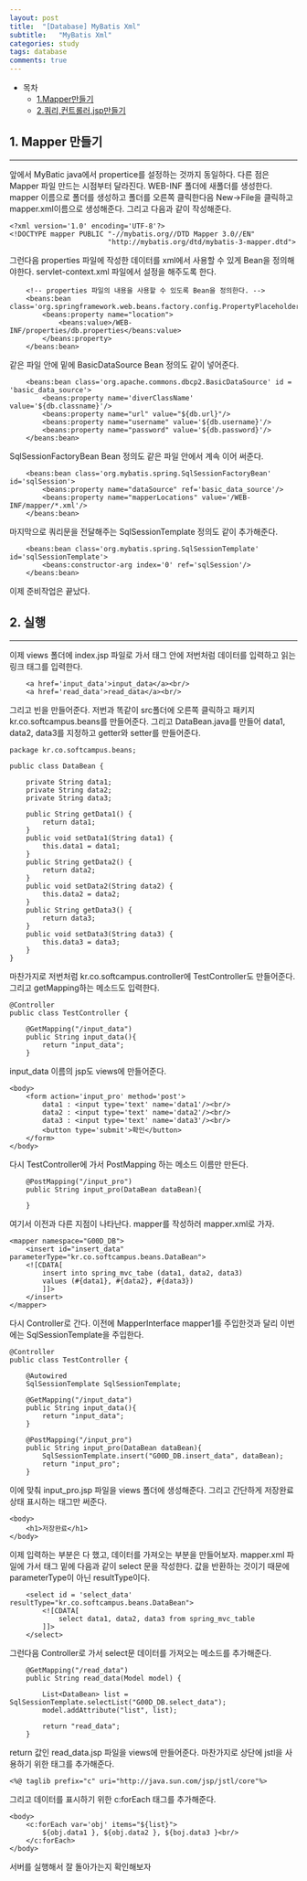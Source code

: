 ```yaml
---
layout: post
title:  "[Database] MyBatis Xml"
subtitle:   "MyBatis Xml"
categories: study
tags: database
comments: true
---
```


- 목차
    - [1.Mapper만들기](#1.Mapper만들기)
    - [2.쿼리,컨트롤러,jsp만들기](#2.쿼리,컨트롤러,jsp만들기)


## 1. Mapper 만들기 
---
앞에서 MyBatic java에서 propertice를 설정하는 것까지 동일하다. 다른 점은 Mapper 파일 만드는 시점부터 달라진다. WEB-INF 폴더에 새폴더를 생성한다. mapper 이름으로 폴더를 생성하고 폴더를 오른쪽 클릭한다음 New->File을 클릭하고 mapper.xml이름으로 생성해준다. 그리고 다음과 같이 작성해준다.
```
<?xml version='1.0' encoding='UTF-8'?>
<!DOCTYPE mapper PUBLIC "-//mybatis.org//DTD Mapper 3.0//EN"
						"http://mybatis.org/dtd/mybatis-3-mapper.dtd">
```

그런다음 properties 파일에 작성한 데이터를 xml에서 사용할 수 있게 Bean을 정의해야한다. servlet-context.xml 파일에서 설정을 해주도록 한다.

```
	<!-- properties 파일의 내용을 사용할 수 있도록 Bean을 정의한다. -->
	<beans:bean class='org.springframework.web.beans.factory.config.PropertyPlaceholderConfigurer'>
		<beans:property name="location">
			<beans:value>/WEB-INF/properties/db.properties</beans:value>
		</beans:property>
	</beans:bean>
```
같은 파일 안에 밑에 BasicDataSource Bean 정의도 같이 넣어준다.

```
	<beans:bean class='org.apache.commons.dbcp2.BasicDataSource' id = 'basic_data_source'>
		<beans:property name='diverClassName' value='${db.classname}'/>
		<beans:property name="url" value="${db.url}"/>
		<beans:property name="username" value='${db.username}'/>
		<beans:property name="password" value='${db.password}'/>
	</beans:bean>
```
SqlSessionFactoryBean Bean 정의도 같은 파일 안에서 계속 이어 써준다.

```
	<beans:bean class='org.mybatis.spring.SqlSessionFactoryBean' id='sqlSession'>
		<beans:property name="dataSource" ref='basic_data_source'/>
		<beans:property name="mapperLocations" value='/WEB-INF/mapper/*.xml'/>
	</beans:bean>
```
마지막으로 쿼리문을 전달해주는 SqlSessionTemplate 정의도 같이 추가해준다.

```
	<beans:bean class='org.mybatis.spring.SqlSessionTemplate' id='sqlSessionTemplate'>
		<beans:constructor-arg index='0' ref='sqlSession'/>
	</beans:bean>
```
이제 준비작업은 끝났다.

## 2. 실행
---
이제 views 폴더에 index.jsp 파일로 가서 <body>태그 안에 저번처럼 데이터를 입력하고 읽는 링크 태그를 입력한다.
```
	<a href='input_data'>input_data</a><br/>
	<a href='read_data'>read_data</a><br/>
```
그리고 빈을 만들어준다. 저번과 똑같이 src폴더에 오른쪽 클릭하고 패키지 kr.co.softcampus.beans를 만들어준다. 그리고 DataBean.java를 만들어 data1, data2, data3를 지정하고 getter와 setter를 만들어준다.

```
package kr.co.softcampus.beans;

public class DataBean {

	private String data1;
	private String data2;
	private String data3;
	
	public String getData1() {
		return data1;
	}
	public void setData1(String data1) {
		this.data1 = data1;
	}
	public String getData2() {
		return data2;
	}
	public void setData2(String data2) {
		this.data2 = data2;
	}
	public String getData3() {
		return data3;
	}
	public void setData3(String data3) {
		this.data3 = data3;
	}
}
```
마찬가지로 저번처럼 kr.co.softcampus.controller에 TestController도 만들어준다. 그리고 getMapping하는 메소드도 입력한다.
```
@Controller
public class TestController {

	@GetMapping("/input_data")
	public String input_data(){
		return "input_data";
	}
```
input_data 이름의 jsp도 views에 만들어준다.

```
<body>
	<form action='input_pro' method='post'>
		data1 : <input type='text' name='data1'/><br/>
		data2 : <input type='text' name='data2'/><br/>
		data3 : <input type='text' name='data3'/><br/>
		<button type='submit'>확인</button>
	</form>
</body>
```
다시 TestController에 가서 PostMapping 하는 메소드 이름만 만든다.
```
	@PostMapping("/input_pro")
	public String input_pro(DataBean dataBean){
		
	}
```

여기서 이전과 다른 지점이 나타난다. mapper를 작성하러 mapper.xml로 가자. 
```
<mapper namespace="G00D_DB">
	<insert id="insert_data" parameterType="kr.co.softcampus.beans.DataBean">
	<![CDATA[
		insert into spring_mvc_tabe (data1, data2, data3)
		values (#{data1}, #{data2}, #{data3})
		]]>
	</insert>
</mapper>
```
다시 Controller로 간다. 이전에 MapperInterface mapper1를 주입한것과 달리 이번에는 SqlSessionTemplate을 주입한다.

```
@Controller
public class TestController {

	@Autowired
	SqlSessionTemplate SqlSessionTemplate;
	
	@GetMapping("/input_data")
	public String input_data(){
		return "input_data";
	}
	
	@PostMapping("/input_pro")
	public String input_pro(DataBean dataBean){
		SqlSessionTemplate.insert("G00D_DB.insert_data", dataBean);
		return "input_pro";
	}
```
이에 맞춰 input_pro.jsp 파일을 views 폴더에 생성해준다. 그리고 간단하게 저장완료 상태 표시하는 태그만 써준다.

```
<body>
	<h1>저장완료</h1>
</body>
```

이제 입력하는 부분은 다 했고, 데이터를 가져오는 부분을 만들어보자. mapper.xml 파일에 가서 </insert> 태그 밑에 다음과 같이 select 문을 작성한다. 값을 반환하는 것이기 때문에 parameterType이 아닌 resultType이다.
```
	<select id = 'select_data' resultType="kr.co.softcampus.beans.DataBean">
		<![CDATA[
			select data1, data2, data3 from spring_mvc_table
		]]>
	</select>
```
그런다음 Controller로 가서 select문 데이터를 가져오는 메소드를 추가해준다.

```
	@GetMapping("/read_data")
	public String read_data(Model model) {
		
		List<DataBean> list = SqlSessionTemplate.selectList("G00D_DB.select_data");
		model.addAttribute("list", list);
		
		return "read_data";
	}
```

return 값인 read_data.jsp 파일을 views에 만들어준다. 마찬가지로 상단에 jstl을 사용하기 위한 태그를 추가해준다.

```
<%@ taglib prefix="c" uri="http://java.sun.com/jsp/jstl/core"%>
```
그리고 데이터를 표시하기 위한 c:forEach 태그를 추가해준다.

```
<body>
	<c:forEach var='obj' items="${list}">
		${obj.data1 }, ${obj.data2 }, ${boj.data3 }<br/>
	</c:forEach>
</body>
```
서버를 실행해서 잘 돌아가는지 확인해보자